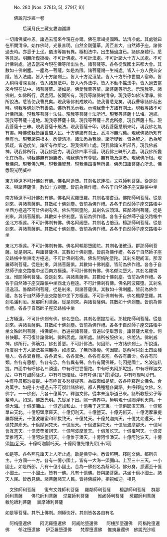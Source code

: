 ﻿　　No. 280 [Nos. 278(3, 5), 279(7, 9)]

　　佛說兜沙經一卷

　　　　后漢月氏三藏支婁迦讖譯


一切諸佛威神恩。諸過去當來今現在亦爾。佛在摩竭提國時。法清凈處。其處號曰在所問清凈。始作佛時。光景甚明。自然金剛蓮華。周匝甚大。自然師子座。諸佛過去時。亦悉于上坐。儀法等無有異。極相法中。出生極過度已。諸佛身體行。悉等具足。明無所復掛礙。不可計佛處。不可計法處。不可計諸大十方人民處。不可計佛剎處。過去當來今現在佛等所出生也。諸菩薩等。各各從異國土來都大會。其數如十佛剎塵。一塵為一菩薩。如是為限。諸菩薩賜一生補處。皆入十方人民典安隱。皆入法處。皆入十方諸剎土。皆入十方泥洹慧。皆入十方所作世間人宿命。皆入稍稍增深菩薩。皆入諸慧法中。皆入內外法中。皆入不動不搖法中。皆入過去當來今現在法中。諸菩薩輩。議如是。佛愛我曹等輩。諸菩薩等所念。示現我等。諸佛剎。如佛所行。居處阿。彼聞所有。現我等諸佛剎清凈。現我等如佛法清凈。佛所說法。悉皆使我曹見矣。現我等佛剎成敗時。使我曹悉見矣。現我曹等諸佛起出時。現我等佛剎所有善惡。佛所有悉示我。示現我曹十方諸有剎土。現我等諸不可計佛所說。現我等菩薩十法住。現我等菩薩十法所行。現我等菩薩十法悔。過經。現我等菩薩十道地。現我等菩薩十鎮。現我等菩薩十居處所愿。現我菩薩十黠。現我菩薩十三昧。現我菩薩十飛法。現我菩薩十印。現我菩薩悉飛來時。現我佛名無有盡。時佛使我皆護世間人民。十方佛諸有剎土。悉清凈無瑕穢。現我佛諸所知有無有也。現我諸惡根本。悉使清凈。諸法悉為我說。諸所疑難。皆為解之。悉為解狐疑。皆過度矣。諸所有欲斷之。現我佛所止處。現我佛諸法所部界。現我佛威神。現我佛所行。現我佛筋力。現我佛四事不護。現我佛三昧所入處。現我佛所變化在所為。現我佛無有過勝者。現我佛所有尊號。無有能及逮者。現我佛所根。現我佛飛。現我佛光明。現我佛智慧。現我佛四事無所畏。佛悉知諸菩薩心所念。佛悉現光明威神

東方極遠不可計佛剎有佛。佛名阿逝墮。其剎名訖連桓。文殊師利菩薩。從是剎來。與諸菩薩俱。數如十方剎塵。皆前為佛作禮。各各于自然師子座交路帳中坐

南方極遠不可計佛剎有佛。佛名阿泥羅墮羅。其剎名樓耆洹。佛陀師利菩薩。從是剎來。與諸菩薩俱。其數如十佛剎塵。皆前為佛作禮。各各于自然師子座交路帳中坐西方極遠不可計佛剎有佛。佛名阿斯墮陀。其剎名波頭洹。羅鄰師利菩薩。從是剎來。與諸菩薩俱。其數如十佛剎塵。皆前為佛作禮。各各于自然師子座交路帳中坐北方極遠。不可計佛剎有佛。佛名阿阇墮。其剎名占倍洹。檀那師利菩薩。從是剎來。與諸菩薩俱。其數如十佛剎塵。皆前為佛作禮。各各于自然師子座交路帳中坐

東北方極遠。不可計佛剎有佛。佛名阿輸那墮國陀。其剎名優彼洹。群那師利菩薩。從是剎來。與諸菩薩俱。其數如十佛剎塵。皆前為佛作禮。各各于自然師子座交路帳中坐東南方極遠。不可計佛剎有佛。佛名阿旃陀墮陀。其剎名犍阇洹。那涅羅師利菩薩。從是剎來。與諸菩薩俱。其數如十佛剎塵。皆前為佛作禮。各各于自然師子座交路帳中坐西南方極遠。不可計佛剎有佛。佛名郁沈墮大。其剎名羅憐洹。惟闇師利菩薩。從是剎來。與諸菩薩俱。其數如十佛剎塵。皆前為佛作禮。各各于自然師子座交路帳中坐西北方極遠。不可計佛剎有佛。佛名阿波羅墮。其剎名活逸洹。曇摩師利菩薩。從是剎來。與諸菩薩俱。其數如十佛剎塵。皆前為佛作禮。各各于自然師子座交路帳中坐下方極遠。不可計佛剎有佛。佛名楓摩墮羅。其剎名潘利洹。惹那師利菩薩。從是剎來。與諸菩薩俱。其數如十佛剎塵。皆前為佛作禮。各各于自然師子座交路帳中坐

上方極遠。不可計佛剎有佛。佛名墮色。其剎名儨提拾洹。那軷陀師利菩薩。從是剎來。與諸菩薩俱。其數如十佛剎塵。皆前為佛作禮。各各于自然師子座交路帳中坐文殊師利菩薩。持佛威神。悉遍視諸菩薩。皆遍以便舉慧言。諸菩薩大眾會。何甚快耶。不可復計諸佛剎。佛所居處。諸所處。諸所被服佛法。佛說法。佛剎威神。佛所行。佛筋力。佛剎善惡。不可計佛法。何因耶。十方諸佛剎土。所說道。所度脫十方人諸法甚深無極。如虛空。了無所掛礙。何因耶。是蔡呵只剎土四面種種人。各各異身體。各各異名。各各異色。各各有長短。各各有壽命。各各有形類。各各有思想。各各有念。各各異有聲。各各有聞佛聲。何因是國土。名波迦私提。四面中有呼佛名曰勝達。中有呼世世慢陀。中有呼夷阿那坭提。中有呼釋迦文尼。中有呼鼓師薩沈。中有呼墮樓延。中有呼俱[言*賈]滑提。中有呼摩呵沙門。中有呼晨那愁樓提。中有呼質多愁樓提等。為四面如是輩。各各呼釋迦文佛名。合為萬字。如是十方極過去不可復計諸佛剎。都人民種種各異語。共呼釋迦文佛。名佛字。一一佛剎。凡各十億萬字。釋迦文佛。從本未造學道已來。諸所教授弟子等輩時人。如是。佛放光明。先從足下出。照一佛界中。極明現十億閻浮利天南。十億大海。十億須彌山。十億遮加和山。十億弗于逮天東。十億俱耶匿天西。十億郁單曰天北。十億照頭摩羅天。十億忉利天。十億鹽天。十億兜術天。十億泥摩羅提羅鄰優天。十億波羅蜜和耶拔致天。十億梵天。十億梵迦夷天。十億梵弗還天。十億梵迦產天。十億摩訶梵天。十億廅天。十億波梨陀天。十億廅波摩那天。十億阿會亙羞天。十億波栗羞訶天。十億阿波摩羞天。十億羞訖天。十億權呵天。十億波栗推呵天。十億阿波墮訶天。十億惟于潘天。十億阿惟潘天。十億阿陀波天。十億須[無/足](音武)天。十億呵迦膩吒天。十億阿惟先惟先尼[卄/呵]

如是等。各各照見諸天上人所止處。敢是佛界中。悉皆照明。釋迦文佛。都所典主。十方國一一方。各有一億小國土。皆有一大海一須彌山。上至三十三天。一小國土。如是所部。凡有十億小國土。合為一佛剎名為蔡呵只。佛分身。悉遍至十億小國土。一一小國土。皆有一佛。凡有十億佛。皆與諸菩薩。共坐十億小國土。諸天人民。皆悉見佛。諸菩薩諸天人民。皆持佛威神。相視如迎。相見


　文殊師利菩薩　　復有文殊師利菩薩
　羅鄰師利菩薩　　檀那師利菩薩
　群那師利菩薩　　佛陀師利菩薩
　涅羅師利菩薩　　惟阇師利菩薩
　惹那師利菩薩　　軷陀師利菩薩
　曇摩師利菩薩　

如是等菩薩。其所止佛剎。剎極快好。其剎皆各各自有名


　阿栴墮還佛　　阿泥羅墮還佛
　阿阇陀墮還佛　　阿樓那墮還佛
　阿栴陀墮還佛　　郁沈墮還佛
　伊豆羅墮還佛　　梵摩墮還佛
　惟夷羅還佛　佛說兜沙經

